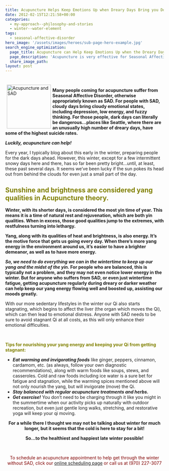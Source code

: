 ```yaml
---
title: Acupuncture Helps Keep Emotions Up when Dreary Days Bring you Down
date: 2012-02-15T12:21:58+00:00
categories:
  - my-approach--philosophy-and-stories
  - winter--water-element
tags:
  - seasonal-affective-disorder
hero_image: '/assets/images/heroes/sub-page-hero-example.jpg'
search_engine_optimization:
  page_title: Acupuncture can Help Keep Emotions Up when the Dreary Days Come
  page_description: 'Acupuncture is very effective for Seasonal Affective Disorder, otherwise appropriately known as SAD. Schedule appointments when shorter days hit. '
  share_image_path:
layout: post
---
```

<div>
  <strong> </strong>
</div>

<img src="https://origin.ih.constantcontact.com/fs085/1102844965003/img/102.jpg" alt="Acupuncture and SAD" width="140" height="139" align="left" border="0" hspace="5" vspace="5" />

**Many people coming for acupuncture suffer from Seasonal Affective Disorder, otherwise appropriately known as SAD. For people with SAD, cloudy days bring cloudy emotional states, including depression, low energy, and fuzzy thinking. For those people, dark days can literally be dangerous&#8230;places like Seattle, where there are an unusually high number of dreary days, have some of the highest suicide rates.** 

**_Luckily, acupuncture can help!_**

Every year, I typically blog about this early in the winter, preparing people for the dark days ahead. However, this winter, except for a few intermittent snowy days here and there, has so far been pretty bright&#8230;until, at least, these past several days. It seems we&#8217;ve been lucky if the sun pokes its head out from behind the clouds for even just a small part of the day.

## **<span style="color: #808000;">Sunshine and brightness are considered yang qualities in Acupuncture theory.</span>** 

**Winter, with its shorter days, is considered the most yin time of year. This means it is a time of natural rest and rejuvenation, which are both yin qualities. When in excess, those good qualities jump to the extremes, with restfulness turning into lethargy.**

**Yang, along with its qualities of heat and brightness, is also energy. It&#8217;s the motive force that gets us going every day. When there&#8217;s more yang energy in the environment around us, it&#8217;s easier to have a brighter demeanor, as well as to have more energy.**

**_So, we need to do everything we can in the wintertime to keep up our yang and the midst of the yin._ For people who are balanced, this is typically not a problem, and they may not even notice lower energy in the winter. But for anyone who suffers from SAD, or even just wintertime fatigue, getting acupuncture regularly during dreary or darker weather can help keep our yang energy flowing well and boosted up, assisting our moods greatly.**

With our more sedentary lifestyles in the winter our Qi also starts stagnating, which begins to affect the liver (the organ which moves the Qi), which can then lead to emotional distress. Anyone with SAD needs to be sure to avoid stagnant Qi at all costs, as this will only enhance their emotional difficulties.

&nbsp;

<span style="color: #808000;"><strong>Tips for nourishing your yang energy and keeping your Qi from getting stagnant:</strong></span>

  * _**Eat warming and invigorating foods**_ like ginger, peppers, cinnamon, cardamom, etc. (as always, follow your own diagnostic recommendations), along with warm foods like soups, stews, and casseroles. Cold and raw foods including ice water is a sure bet for fatigue and stagnation, while the warming spices mentioned above will not only nourish the yang, but will invigorate (move) the Qi.
  * _**Stay balanced with regular acupuncture treatments and herbs.**_
  * _**Get exercise!**_ You don&#8217;t need to be charging through it like you might in the summertime when our activity picks up naturally with outdoor recreation, but even just gentle long walks, stretching, and restorative yoga will keep your qi moving.

<p style="text-align: center;">
  <strong>For a while there I thought we may not be talking about winter for much longer, but it seems that the cold is here to stay for a bit!</strong>
</p>

<p style="text-align: center;">
  <strong>So&#8230;to the healthiest and happiest late winter possible!</strong>
</p>

&nbsp;

<p style="text-align: center;">
  <span style="color: #800000;">To schedule an acupuncture appointment to help get through the winter without SAD, click our <a href="http://www.wisdomwaysacupuncture.com/acupuncture-appointment-scheduling/">online scheduling page</a> or call us at (970) 227-3077</span>
</p>